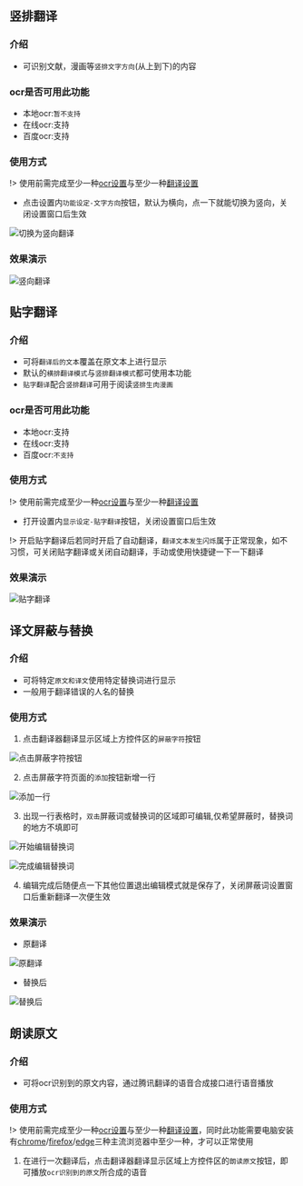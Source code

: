 ## 竖排翻译

### 介绍
- 可识别文献，漫画等`竖排文字方向`(从上到下)的内容

### ocr是否可用此功能
- 本地ocr:`暂不支持`
- 在线ocr:支持
- 百度ocr:支持

### 使用方式
!> 使用前需完成至少一种[ocr设置](/4.0/basic/ocr)与至少一种[翻译设置](/4.0/basic/translate)

- 点击设置内`功能设定-文字方向`按钮，默认为横向，点一下就能切换为竖向，关闭设置窗口后生效

![切换为竖向翻译](../assets/img/5430.webp ':size=50%')

### 效果演示

![竖向翻译](../assets/img/5001.webp ':size=50%')

## 贴字翻译

### 介绍
- 可将`翻译后的文本`覆盖在原文本上进行显示
- 默认的`横排翻译模式`与`竖排翻译模式`都可使用本功能
- `贴字翻译`配合`竖排翻译`可用于阅读`竖排生肉漫画`

### ocr是否可用此功能
- 本地ocr:支持
- 在线ocr:支持
- 百度ocr:`不支持`

### 使用方式
!> 使用前需完成至少一种[ocr设置](/4.0/basic/ocr)与至少一种[翻译设置](/4.0/basic/translate)

- 打开设置内`显示设定-贴字翻译`按钮，关闭设置窗口后生效

!> 开启贴字翻译后若同时开启了自动翻译，`翻译文本发生闪烁`属于正常现象，如不习惯，可关闭贴字翻译或关闭自动翻译，手动或使用快捷键一下一下翻译

### 效果演示


![贴字翻译](../assets/img/5002.webp ':size=50%')

## 译文屏蔽与替换

### 介绍
- 可将特定`原文和译文`使用特定替换词进行显示
- 一般用于翻译错误的人名的替换

### 使用方式
1. 点击翻译器翻译显示区域上方控件区的`屏蔽字符`按钮

![点击屏蔽字符按钮](../assets/img/5435.webp ':size=50%')

2. 点击屏蔽字符页面的`添加`按钮新增一行

![添加一行](../assets/img/5440.webp ':size=20%')

3. 出现一行表格时，`双击`屏蔽词或替换词的区域即可编辑,仅希望屏蔽时，替换词的地方不填即可

![开始编辑替换词](../assets/img/5441.webp ':size=30%')

![完成编辑替换词](../assets/img/5449.webp ':size=30%')

4. 编辑完成后随便点一下其他位置退出编辑模式就是保存了，关闭屏蔽词设置窗口后重新翻译一次便生效

### 效果演示

- 原翻译

![原翻译](../assets/img/5448.webp ':size=50%')

- 替换后

![替换后](../assets/img/5450.webp ':size=50%')

## 朗读原文

### 介绍
- 可将ocr识别到的原文内容，通过腾讯翻译的语音合成接口进行语音播放

### 使用方式
!> 使用前需完成至少一种[ocr设置](/4.0/basic/ocr)与至少一种[翻译设置](/4.0/basic/translate)，同时此功能需要电脑安装有[chrome](https://www.google.cn/chrome/index.html)/[firefox](https://www.mozilla.org/zh-CN/firefox/)/[edge](https://www.microsoft.com/zh-cn/edge)三种主流浏览器中至少一种，才可以正常使用

1. 在进行一次翻译后，点击翻译器翻译显示区域上方控件区的`朗读原文`按钮，即可播放`ocr识别到的原文`所合成的语音

